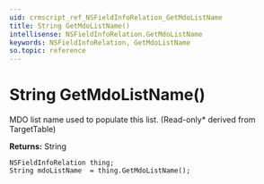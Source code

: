 ```yaml
---
uid: crmscript_ref_NSFieldInfoRelation_GetMdoListName
title: String GetMdoListName()
intellisense: NSFieldInfoRelation.GetMdoListName
keywords: NSFieldInfoRelation, GetMdoListName
so.topic: reference
---
```


# String GetMdoListName()

MDO list name used to populate this list. (Read-only* derived from TargetTable)

**Returns:** String

```crmscript
NSFieldInfoRelation thing;
String mdoListName  = thing.GetMdoListName();
```

